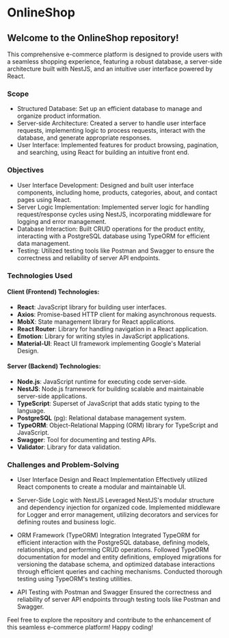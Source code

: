 # OnlineShop

## Welcome to the OnlineShop repository!

This comprehensive e-commerce platform is designed to provide users with a seamless shopping experience, featuring a robust database, a server-side architecture built with NestJS, and an intuitive user interface powered by React.

### Scope

- Structured Database: Set up an efficient database to manage and organize product information.
- Server-side Architecture: Created a server to handle user interface requests, implementing logic to process requests, interact with the database, and generate appropriate responses.
- User Interface: Implemented features for product browsing, pagination, and searching, using React for building an intuitive front end.

### Objectives

- User Interface Development: Designed and built user interface components, including home, products, categories, about, and contact pages using React.
- Server Logic Implementation: Implemented server logic for handling request/response cycles using NestJS, incorporating middleware for logging and error management.
- Database Interaction: Built CRUD operations for the product entity, interacting with a PostgreSQL database using TypeORM for efficient data management.
- Testing: Utilized testing tools like Postman and Swagger to ensure the correctness and reliability of server API endpoints.

### Technologies Used

#### Client (Frontend) Technologies:

- **React**: JavaScript library for building user interfaces.
- **Axios**: Promise-based HTTP client for making asynchronous requests.
- **MobX**: State management library for React applications.
- **React Router**: Library for handling navigation in a React application.
- **Emotion**: Library for writing styles in JavaScript applications.
- **Material-UI**: React UI framework implementing Google's Material Design.

#### Server (Backend) Technologies:

- **Node.js**: JavaScript runtime for executing code server-side.
- **NestJS**: Node.js framework for building scalable and maintainable server-side applications.
- **TypeScript**: Superset of JavaScript that adds static typing to the language.
- **PostgreSQL** (pg): Relational database management system.
- **TypeORM**: Object-Relational Mapping (ORM) library for TypeScript and JavaScript.
- **Swagger**: Tool for documenting and testing APIs.
- **Validator**: Library for data validation.

### Challenges and Problem-Solving

- User Interface Design and React Implementation
  Effectively utilized React components to create a modular and maintainable UI.

- Server-Side Logic with NestJS
  Leveraged NestJS's modular structure and dependency injection for organized code. Implemented middleware for Logger and error management, utilizing decorators and services for defining routes and business logic.

- ORM Framework (TypeORM) Integration
  Integrated TypeORM for efficient interaction with the PostgreSQL database, defining models, relationships, and performing CRUD operations. Followed TypeORM documentation for model and entity definitions, employed migrations for versioning the database schema, and optimized database interactions through efficient queries and caching mechanisms. Conducted thorough testing using TypeORM's testing utilities.

- API Testing with Postman and Swagger
  Ensured the correctness and reliability of server API endpoints through testing tools like Postman and Swagger.

Feel free to explore the repository and contribute to the enhancement of this seamless e-commerce platform! Happy coding!
